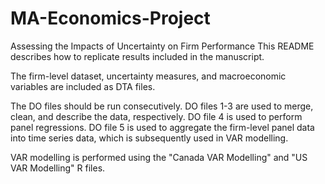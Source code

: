 # MA-Economics-Project
Assessing the Impacts of Uncertainty on Firm Performance
This README describes how to replicate results included in the manuscript.

The firm-level dataset, uncertainty measures, and macroeconomic variables are included as DTA files.

The DO files should be run consecutively. 
DO files 1-3 are used to merge, clean, and describe the data, respectively.
DO file 4 is used to perform panel regressions.
DO file 5 is used to aggregate the firm-level panel data into time series data, which is subsequently used in VAR modelling.

VAR modelling is performed using the "Canada VAR Modelling" and "US VAR Modelling" R files.
